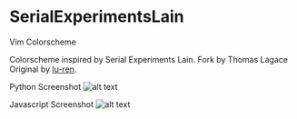# SerialExperimentsLain
Vim Colorscheme

Colorscheme inspired by Serial Experiments Lain.
Fork by Thomas Lagace
Original by [lu-ren](https://github.com/lu-ren/SerialExperimentsLain "lu-ren").

Python Screenshot
![alt text][python]

Javascript Screenshot
![alt text][javascript]

[python]: https://github.com/lu-ren/SerialExperimentsLain/blob/master/screenshots/PythonScreenshot.png "Python Screenshot"
[javascript]: https://github.com/lu-ren/SerialExperimentsLain/blob/master/screenshots/JavascriptScreenshot.png "Javascript Screenshot"
